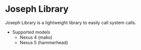 Joseph Library
===============================================================================
Joseph Library is a lightweight library to easily call system calls. 


* Supported models
	- Nexus 4 (mako)
	- Nexus 5 (hammerhead)
